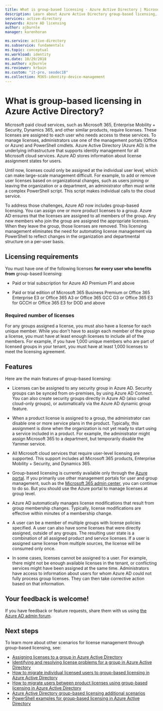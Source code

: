 ```yaml
---
title: What is group-based licensing - Azure Active Directory | Microsoft Docs
description: Learn about Azure Active Directory group-based licensing, including how it works and best practices.
services: active-directory
keywords: Azure AD licensing
author: ajburnle
manager: karenhoran

ms.service: active-directory
ms.subservice: fundamentals
ms.topic: conceptual
ms.workload: identity
ms.date: 10/29/2018
ms.author: ajburnle
ms.reviewer: krbain
ms.custom: "it-pro, seodec18"
ms.collection: M365-identity-device-management
---
```


# What is group-based licensing in Azure Active Directory?

Microsoft paid cloud services, such as Microsoft 365, Enterprise Mobility + Security, Dynamics 365, and other similar products, require licenses. These licenses are assigned to each user who needs access to these services. To manage licenses, administrators use one of the management portals (Office or Azure) and PowerShell cmdlets. Azure Active Directory (Azure AD) is the underlying infrastructure that supports identity management for all Microsoft cloud services. Azure AD stores information about license assignment states for users.

Until now, licenses could only be assigned at the individual user level, which can make large-scale management difficult. For example, to add or remove user licenses based on organizational changes, such as users joining or leaving the organization or a department, an administrator often must write a complex PowerShell script. This script makes individual calls to the cloud service.

To address those challenges, Azure AD now includes group-based licensing. You can assign one or more product licenses to a group. Azure AD ensures that the licenses are assigned to all members of the group. Any new members who join the group are assigned the appropriate licenses. When they leave the group, those licenses are removed. This licensing management eliminates the need for automating license management via PowerShell to reflect changes in the organization and departmental structure on a per-user basis.

## Licensing requirements
You must have one of the following licenses **for every user who benefits from** group-based licensing:

- Paid or trial subscription for Azure AD Premium P1 and above

- Paid or trial edition of Microsoft 365 Business Premium or Office 365 Enterprise E3 or Office 365 A3 or Office 365 GCC G3 or Office 365 E3 for GCCH or Office 365 E3 for DOD and above

### Required number of licenses
For any groups assigned a license, you must also have a license for each unique member. While you don't have to assign each member of the group a license, you must have at least enough licenses to include all of the members. For example, if you have 1,000 unique members who are part of licensed groups in your tenant, you must have at least 1,000 licenses to meet the licensing agreement.

## Features

Here are the main features of group-based licensing:

- Licenses can be assigned to any security group in Azure AD. Security groups can be synced from on-premises, by using Azure AD Connect. You can also create security groups directly in Azure AD (also called cloud-only groups), or automatically via the Azure AD dynamic group feature.

- When a product license is assigned to a group, the administrator can disable one or more service plans in the product. Typically, this assignment is done when the organization is not yet ready to start using a service included in a product. For example, the administrator might assign Microsoft 365 to a department, but temporarily disable the Yammer service.

- All Microsoft cloud services that require user-level licensing are supported. This support includes all Microsoft 365 products, Enterprise Mobility + Security, and Dynamics 365.

- Group-based licensing is currently available only through the [Azure portal](https://portal.azure.com). If you primarily use other management portals for user and group management, such as the [Microsoft 365 admin center](https://admin.microsoft.com), you can continue to do so. But you should use the Azure portal to manage licenses at group level.

- Azure AD automatically manages license modifications that result from group membership changes. Typically, license modifications are effective within minutes of a membership change.

- A user can be a member of multiple groups with license policies specified. A user can also have some licenses that were directly assigned, outside of any groups. The resulting user state is a combination of all assigned product and service licenses. If a user is assigned same license from multiple sources, the license will be consumed only once.

- In some cases, licenses cannot be assigned to a user. For example, there might not be enough available licenses in the tenant, or conflicting services might have been assigned at the same time. Administrators have access to information about users for whom Azure AD could not fully process group licenses. They can then take corrective action based on that information.

## Your feedback is welcome!

If you have feedback or feature requests, share them with us using [the Azure AD admin forum](https://feedback.azure.com/d365community/forum/22920db1-ad25-ec11-b6e6-000d3a4f0789).

## Next steps

To learn more about other scenarios for license management through group-based licensing, see:

* [Assigning licenses to a group in Azure Active Directory](../enterprise-users/licensing-groups-assign.md)
* [Identifying and resolving license problems for a group in Azure Active Directory](../enterprise-users/licensing-groups-resolve-problems.md)
* [How to migrate individual licensed users to group-based licensing in Azure Active Directory](../enterprise-users/licensing-groups-migrate-users.md)
* [How to migrate users between product licenses using group-based licensing in Azure Active Directory](../enterprise-users/licensing-groups-change-licenses.md)
* [Azure Active Directory group-based licensing additional scenarios](../enterprise-users/licensing-group-advanced.md)
* [PowerShell examples for group-based licensing in Azure Active Directory](../enterprise-users/licensing-ps-examples.md)
